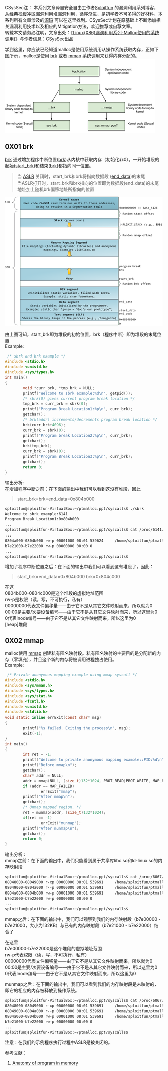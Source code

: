 CSysSec注： 本系列文章译自安全自由工作者[Sploitfun](https://sploitfun.wordpress.com/about-2/) 的漏洞利用系列博客，从经典栈缓冲区漏洞利用堆漏洞利用，循序渐进，是初学者不可多得的好材料，本系列所有文章涉及的[源码](https://github.com/sploitfun/lsploits) 可以在这里找到。CSysSec计划在原基础上不断添加相关漏洞利用技术以及相应的Mitigation方法，欢迎推荐或自荐文章。  
转载本文请务必注明，文章出处：《[Linux(X86)漏洞利用系列-Malloc使用的系统调用](http://www.csyssec.org/20170105/mallocsystemcall))》与作者信息：CSysSec出品  

学到这里，你应该已经知道malloc是使用系统调用从操作系统获取内存，正如下图所示，malloc是使用 [brk](http://man7.org/linux/man-pages/man2/sbrk.2.html) 或者 [mmap](http://man7.org/linux/man-pages/man2/mmap.2.html) 系统调用来获得内存分配的。   
![](../pictures/mallocsystemcall1.png)  



## 0X01 brk

[brk](http://lxr.free-electrons.com/source/mm/mmap.c?v=3.8#L252) 通过增加程序中断位置([brk](http://lxr.free-electrons.com/source/include/linux/mm_types.h?v=3.8#L365))从内核中获取内存（初始化非0）。一开始堆段的起始([start_brk](http://lxr.free-electrons.com/source/include/linux/mm_types.h?v=3.8#L365))和结束([brk](http://lxr.free-electrons.com/source/include/linux/mm_types.h?v=3.8#L365))都指向同一位置。  

> 当 [ASLR](https://en.wikipedia.org/wiki/Address_space_layout_randomization) 关闭时，start_brk和brk将指向数据段  ([end_data](http://lxr.free-electrons.com/source/include/linux/mm_types.h?v=3.8#L364))的末尾    
> 当ASLR打开时，start_brk和brk指向的位置即为数据段(end_data)的末尾地址加上随机brk偏移地址所指向的位置    

![](../pictures/mallocsystemcall2.png)    
 

由上图可知，start_brk即为堆段的初始位置，brk（程序中断）即为堆段的末尾位置   
Example:  

``` c
 /* sbrk and brk example */
#include <stdio.h>
#include <unistd.h>
#include <sys/types.h>
int main()
{
        void *curr_brk, *tmp_brk = NULL;
        printf("Welcome to sbrk example:%d\n", getpid());
        /* sbrk(0) gives current program break location */
        tmp_brk = curr_brk = sbrk(0);
        printf("Program Break Location1:%p\n", curr_brk);
        getchar();
        /* brk(addr) increments/decrements program break location */
        brk(curr_brk+4096);
        curr_brk = sbrk(0);
        printf("Program break Location2:%p\n", curr_brk);
        getchar();
        brk(tmp_brk);
        curr_brk = sbrk(0);
        printf("Program Break Location3:%p\n", curr_brk);
        getchar();
        return 0;
}
```
输出分析:  
在增加程序中断之前：在下面的输出中我们可以看到这没有堆段，因此  

> start_brk=brk=end_data=0x804b000

``` bash
sploitfun@sploitfun-VirtualBox:~/ptmalloc.ppt/syscalls$ ./sbrk 
Welcome to sbrk example:6141
Program Break Location1:0x804b000
...
sploitfun@sploitfun-VirtualBox:~/ptmalloc.ppt/syscalls$ cat /proc/6141/maps
...
0804a000-0804b000 rw-p 00001000 08:01 539624     /home/sploitfun/ptmalloc.ppt/syscalls/sbrk
b7e21000-b7e22000 rw-p 00000000 00:00 0 
...
sploitfun@sploitfun-VirtualBox:~/ptmalloc.ppt/syscalls$
```
增加了程序中断位置之后：在下面的输出中我们可以看到这有堆段了，因此：  

> start_brk=end_data=0x804b000
> brk=0x804c000

在这  
0804b000-0804c000是这个堆段的虚拟地址范围  
rw-p是权限（读，写，不可执行，私有）  
00000000代表文件偏移量——由于它不是从其它文件映射而来，所以就为0  
00:00是主要/次要设备编号——由于它不是从其它文件映射而来，所以这里为0  
0代表Inode编号——由于它不是从其它文件映射而来，所以这里为0  
[heap]堆段  

## 0X02 mmap

malloc使用 [mmap](http://lxr.free-electrons.com/source/mm/mmap.c?v=3.8#L1285) 创建私有匿名映射段。私有匿名映射的主要目的是分配新的内存（零填充），并且这个新的内存将被调用进程独占使用。  
Example:  

``` c
 /* Private anonymous mapping example using mmap syscall */
#include <stdio.h>
#include <sys/mman.h>
#include <sys/types.h>
#include <sys/stat.h>
#include <fcntl.h>
#include <unistd.h>
#include <stdlib.h>
void static inline errExit(const char* msg)
{
        printf("%s failed. Exiting the process\n", msg);
        exit(-1);
}
int main()
{
        int ret = -1;
        printf("Welcome to private anonymous mapping example::PID:%d\n", getpid());
        printf("Before mmap\n");
        getchar();
        char* addr = NULL;
        addr = mmap(NULL, (size_t)132*1024, PROT_READ|PROT_WRITE, MAP_PRIVATE | MAP_ANONYMOUS, -1, 0);
        if (addr == MAP_FAILED)
                errExit("mmap");
        printf("After mmap\n");
        getchar();
        /* Unmap mapped region. */
        ret = munmap(addr, (size_t)132*1024);
        if(ret == -1)
                errExit("munmap");
        printf("After munmap\n");
        getchar();
        return 0;
}
```
输出分析：  
mmap之前：在下面的输出中，我们只能看到属于共享库libc.so和ld-linux.so的内存映射段  
``` bash
sploitfun@sploitfun-VirtualBox:~/ptmalloc.ppt/syscalls$ cat /proc/6067/maps
08048000-08049000 r-xp 00000000 08:01 539691     /home/sploitfun/ptmalloc.ppt/syscalls/mmap
08049000-0804a000 r--p 00000000 08:01 539691     /home/sploitfun/ptmalloc.ppt/syscalls/mmap
0804a000-0804b000 rw-p 00001000 08:01 539691     /home/sploitfun/ptmalloc.ppt/syscalls/mmap
b7e21000-b7e22000 rw-p 00000000 00:00 0 
...
sploitfun@sploitfun-VirtualBox:~/ptmalloc.ppt/syscalls$
```
mmap之后：在下面的输出中，我们可以观察到我们的内存映射段（b7e00000 - b7e21000，大小为132KB）与已有的内存映射段（b7e21000 - b7e22000）结合了   

在这里   
b7e00000-b7e22000是这个堆段的虚拟地址范围  
rw-p代表权限（读，写，不可执行，私有）  
00000000代表文件偏移量——由于它不是从其它文件映射而来，所以就为0  
00:00是主要/次要设备编号——由于它不是从其它文件映射而来，所以这里为0  
0代表Inode编号——由于它不是从其它文件映射而来，所以这里为0  

munmap之后：在下面的输出中，我们可以看到我们的内存映射段是未映射的，即它的相应的内存被释放到操作系统。  

``` bash
sploitfun@sploitfun-VirtualBox:~/ptmalloc.ppt/syscalls$ cat /proc/6067/maps
08048000-08049000 r-xp 00000000 08:01 539691     /home/sploitfun/ptmalloc.ppt/syscalls/mmap
08049000-0804a000 r--p 00000000 08:01 539691     /home/sploitfun/ptmalloc.ppt/syscalls/mmap
0804a000-0804b000 rw-p 00001000 08:01 539691     /home/sploitfun/ptmalloc.ppt/syscalls/mmap
b7e21000-b7e22000 rw-p 00000000 00:00 0 
...
sploitfun@sploitfun-VirtualBox:~/ptmalloc.ppt/syscalls$
``` 
注意：在我们的示例程序执行过程中ASLR是被关闭的。  

参考文献：  
1. [Anatomy of program in memory](http://duartes.org/gustavo/blog/post/anatomy-of-a-program-in-memory/)  